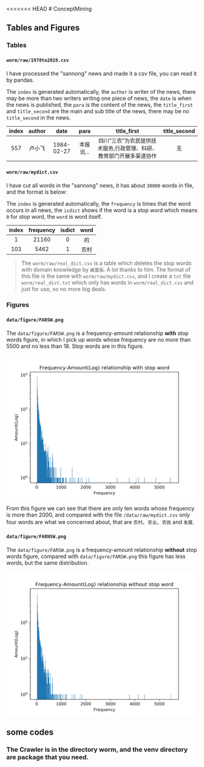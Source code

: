 <<<<<<< HEAD
﻿# ConceptMining
## Tables and Figures
### Tables
#### `worm/raw/1978to2019.csv`
I have processed the "sannong" news and made it a csv file, you can read it by pandas.

The `index` is generated automatically, the `author` is writer of the news, there may be more than two writers writing one piece of news, the `date` is when the news is published, the `para` is the content of the news, the `title_first` and `title_second` are the main and sub title of the news, there may be no `title_second` in the news.   

index | author | date | para | title_first | title_second
:-: | :-: | :-: | :-: | :-: | :-:
557 | 卢小飞 | 1984-02-27 | 本报讯... | 四川“三农”为农民提供技术服务,行政管理、科研、教育部门开展多渠道协作 | 无 |
#### `worm/raw/mydict.csv`
I have cut all words in the "sannong" news, it has about `30000` words in file, and the format is below:

The `index` is generated automatically, the `frequency` is times that the word occurs in all news, the `isdict` shows if the word is a stop word which means `0` for stop word, the `word` is word itself.  

index | frequency | isdict | word
:-: | :-: | :-: | :-:
1 | 21160 | 0 | 的 |
103 | 5462 | 1 | 农村 |

>The `worm/raw/real_dict.csv` is a table which deletes the stop words with domain knowledge by `臧雷振`.
A lot thanks to him. The format of this file is the same with `worm/raw/mydict.csv`, and I create a `txt` file `worm/real_dict.txt` which only has words in `worm/real_dict.csv` and just for use, so no more big deals.
### Figures
#### `data/figure/FARSW.png`
The `data/figure/FARSW.png` is a frequency-amount relationship **with** stop words figure, 
in which I pick up words whose frequency are no more than 5500 and no less than 18. 
Stop words are in this figure.

![data/FARSW.png](/data/figure/FARSW.png)

From this figure we can see that there are only ten words whose frequency is more than 2000, 
and compared with the file `/data/raw/mydict.csv` only four words are what we concerned about, 
that are `农村`、`农业`、`农民` and `发展`.  

#### `data/figure/FARNSW.png`
The `data/figure/FARSW.png` is a frequency-amount relationship **without** stop words figure, 
compared with `data/figure/FARSW.png` this figure has less words, 
but the same distribution.

![data/figure/FARNSW.png](/data/figure/FARNSW.png)

## some codes
### The Crawler is in the directory worm, and the venv directory are package that you need.